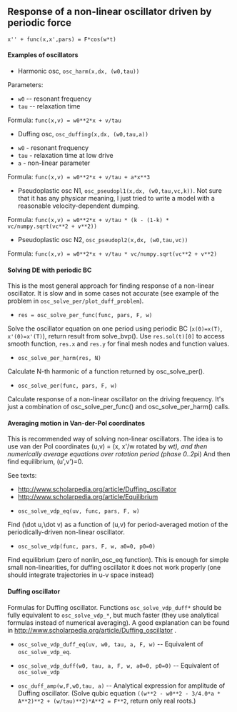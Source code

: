 ## Response of a non-linear oscillator driven by periodic force

```
x'' + func(x,x',pars) = F*cos(w*t)
```

#### Examples of oscillators

* Harmonic osc, `osc_harm(x,dx, (w0,tau))`

Parameters: 
- `w0` -- resonant frequency
- `tau` -- relaxation time

Formula: `func(x,v) = w0**2*x + v/tau`

* Duffing osc, `osc_duffing(x,dx, (w0,tau,a))`

- `w0`  - resonant frequency
- `tau` - relaxation time at low drive
- `a`   - non-linear parameter

Formula: `func(x,v) = w0**2*x + v/tau + a*x**3`

* Pseudoplastic osc N1, `osc_pseudopl1(x,dx, (w0,tau,vc,k))`.
Not sure that it has any physicar meaning, I just tried to write a model
with a reasonable velocity-dependent dumping.

Formula: `func(x,v) = w0**2*x + v/tau * (k - (1-k) * vc/numpy.sqrt(vc**2 + v**2))`

* Pseudoplastic osc N2, `osc_pseudopl2(x,dx, (w0,tau,vc))`

Formula: `func(x,v) = w0**2*x + v/tau * vc/numpy.sqrt(vc**2 + v**2)`



#### Solving DE with periodic BC

This is the most general approach for finding response of a non-linear
oscillator. It is slow and in some cases not accurate (see example of the
problem in `osc_solve_per/plot_duff_problem`).

* `res = osc_solve_per_func(func, pars, F, w)`

Solve the oscillator equation on one period using periodic BC (`x(0)=x(T)`, `x'(0)=x'(T)`), return
result from solve_bvp(). Use `res.sol(t)[0]` to access smooth function, `res.x` and `res.y` for
final mesh nodes and function values.


* `osc_solve_per_harm(res, N)`

Calculate N-th harmonic of a function returned by osc_solve_per().


* `osc_solve_per(func, pars, F, w)`

Calculate response of a non-linear oscillator on the driving frequency.
It's just a combination of osc_solve_per_func() and osc_solve_per_harm() calls.


#### Averaging motion in Van-der-Pol coordinates

This is recommended way of solving non-linear oscillators. The idea is to
use van der Pol coordinates (u,v) = (x, x'/w rotated by w*t), and then
numerically average equations over rotation period (phase 0..2*pi) And
then find equilibrium, (u',v')=0.

See texts:
- http://www.scholarpedia.org/article/Duffing_oscillator
- http://www.scholarpedia.org/article/Equilibrium

* `osc_solve_vdp_eq(uv, func, pars, F, w)`

Find (\dot u,\dot v) as a function of (u,v) for period-averaged motion of
the periodically-driven non-linear oscillator.

* `osc_solve_vdp(func, pars, F, w, a0=0, p0=0)`

Find equilibrium (zero of nonlin_osc_eq function).
This is enough for simple small non-linearities,
for duffing oscillator it does not work properly
(one should integrate trajectories in u-v space instead)


#### Duffing oscillator

Formulas for Duffing oscillator. Functions `osc_solve_vdp_duff*` should
be fully equivalent to `osc_solve_vdp_*`, but much faster (they use analytical
formulas instead of numerical averaging).
A good explanation can be found in http://www.scholarpedia.org/article/Duffing_oscillator .

* `osc_solve_vdp_duff_eq(uv, w0, tau, a, F, w)` -- Equivalent of `osc_solve_vdp_eq`.

* `osc_solve_vdp_duff(w0, tau, a, F, w, a0=0, p0=0)` -- Equivalent of `osc_solve_vdp`

* `osc_duff_amp(w,F,w0,tau, a)` -- Analytical expression for amplitude of Duffing oscillator.
(Solve qubic equation `((w**2 - w0**2 - 3/4.0*a * A**2)**2 + (w/tau)**2)*A**2 = F**2`,
return only real roots.)

